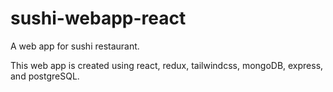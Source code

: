 # sushi-webapp-react

A web app for sushi restaurant.

This web app is created using react, redux, tailwindcss, mongoDB, express, and postgreSQL.
